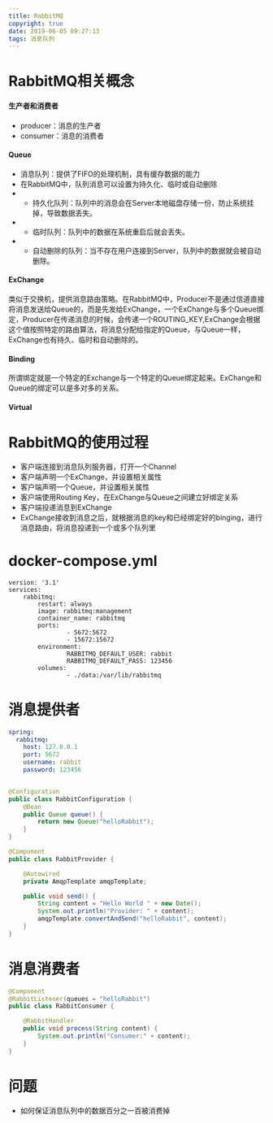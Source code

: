 ```yaml
---
title: RabbitMQ
copyright: true
date: 2019-06-05 09:27:13
tags: 消息队列
---
```


# RabbitMQ相关概念

#### 生产者和消费者
- producer：消息的生产者
- consumer：消息的消费者

#### Queue
- 消息队列：提供了FIFO的处理机制，具有缓存数据的能力
- 在RabbitMQ中，队列消息可以设置为持久化、临时或自动删除
- - 持久化队列：队列中的消息会在Server本地磁盘存储一份，防止系统挂掉，导致数据丢失。
- - 临时队列：队列中的数据在系统重启后就会丢失。
- - 自动删除的队列：当不存在用户连接到Server，队列中的数据就会被自动删除。

#### ExChange
类似于交换机，提供消息路由策略。在RabbitMQ中，Producer不是通过信道直接将消息发送给Queue的，而是先发给ExChange，一个ExChange与多个Queue绑定，Producer在传递消息的时候，会传递一个ROUTING_KEY,ExChange会根据这个值按照特定的路由算法，将消息分配给指定的Queue，与Queue一样，ExChange也有持久、临时和自动删除的。

#### Binding
所谓绑定就是一个特定的Exchange与一个特定的Queue绑定起来。ExChange和Queue的绑定可以是多对多的关系。

#### Virtual

# RabbitMQ的使用过程
- 客户端连接到消息队列服务器，打开一个Channel
- 客户端声明一个ExChange，并设置相关属性
- 客户端声明一个Queue，并设置相关属性
- 客户端使用Routing Key，在ExChange与Queue之间建立好绑定关系
- 客户端投递消息到ExChange
- ExChange接收到消息之后，就根据消息的key和已经绑定好的binging，进行消息路由，将消息投递到一个或多个队列里

# docker-compose.yml
```shell
version: '3.1'
services:
    rabbitmq:
        restart: always
        image: rabbitmq:management
        container_name: rabbitmq
        ports:
                - 5672:5672
                - 15672:15672
        environment:
                RABBITMQ_DEFAULT_USER: rabbit
                RABBITMQ_DEFAULT_PASS: 123456
        volumes:
                - ./data:/var/lib/rabbitmq

```

# 消息提供者
```yml
spring:
  rabbitmq:
    host: 127.0.0.1
    port: 5672
    username: rabbit
    password: 123456
```
```java

@Configuration
public class RabbitConfiguration {
    @Bean
    public Queue queue() {
        return new Queue("helloRabbit");
    }
}

@Component
public class RabbitProvider {

    @Autowired
    private AmqpTemplate amqpTemplate;

    public void send() {
        String content = "Hello World " + new Date();
        System.out.println("Provider: " + content);
        amqpTemplate.convertAndSend("helloRabbit", content);
    }
}
```

# 消息消费者
```java
@Component
@RabbitListener(queues = "helloRabbit")
public class RabbitConsumer {

    @RabbitHandler
    public void process(String content) {
        System.out.println("Consumer:" + content);
    }
}
```

# 问题
- 如何保证消息队列中的数据百分之一百被消费掉
